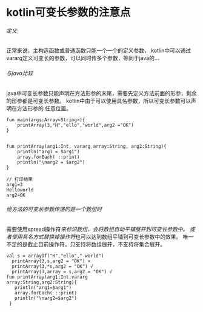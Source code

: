 # kotlin可变长参数的注意点

###### 定义 
正常来说，主构造函数或普通函数只能一个一个的定义参数，
kotlin中可以通过vararg定义可变长的参数，可以同时传多个参数，等同于java的...
###### 与java比较
java中可变长参数只能声明在方法形参的末尾，需要先定义方法前面的形参，剩余的形参都是可变长参数。
kotlin中由于可以使用具名参数，所以可变长参数可以声明在方法形参的 任意位置。

```
fun main(args:Array<String>){
    printArray(3,"H","ello","world",arg2 ="OK")
}


fun printArray(arg1:Int, vararg array:String, arg2:String){
    println("arg1 = $arg1")
    array.forEach( ::print)
    println("\narg2 = $arg2")
}

// 打印结果
arg1=3
Helloworld
arg2=OK
```

###### 给方法的可变长参数传递的是一个数组时
需要使用spread操作符*来标识数组，会将数组自动平铺展开到可变长参数中。
或者使用具名方式替换掉操作符*也可以达到数组平铺到可变长参数中的效果。
唯一不足的是截止目前操作符，只支持将数组展开，不支持将集合展开。

```
val s = arrayOf("H","ello"," world")
  printArray(3,s,arg2 = "OK") ×
  printArray(3,*s,arg2 = "OK") √
  printArray(3,array = s,arg2 = "OK") √
fun printArray(arg1:Int,vararg
array:String,arg2:String){
   println("arg1=$arg1")
   array.forEach( ::print)
   println("\narg2=$arg2")
 }
```